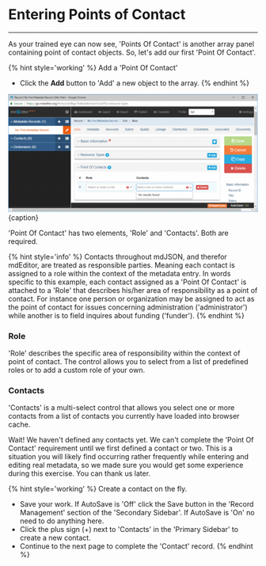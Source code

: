 # Entering Points of Contact 
---

As your trained eye can now see, 'Points Of Contact' is another array panel containing point of contact objects.  So, let's add our first 'Point Of Contact'.

{% hint style='working' %}
  Add a 'Point Of Contact'
  * Click the <strong class="btn btn-info btn-xs"> <i class="fa fa-plus"></i> Add</strong> button to 'Add' a new object to the array.
{% endhint %}

![Editing Window - Main - Points of Contact](/assets/get-started/edit-window-main-poc-1.png){caption}

'Point Of Contact' has two elements, 'Role' and 'Contacts'.  Both are required. 

{% hint style='info' %}
  Contacts throughout mdJSON, and therefor mdEditor, are treated as responsible parties.  Meaning each contact is assigned to a role within the context of the metadata entry.  In words specific to this example, each contact assigned as a 'Point Of Contact' is attached to a 'Role' that describes his/her area of responsibility as a point of contact.  For instance one person or organization may be assigned to act as the point of contact for issues concerning administration ('administrator') while another is to field inquires about funding ('funder').
{% endhint %}

### Role <i class="fa fa-asterisk required" title="Required"></i>

'Role' describes the specific area of responsibility within the context of point of contact.  The control allows you to select from a list of predefined roles or to add a custom role of your own.  

### Contacts <i class="fa fa-asterisk required" title="Required"></i>

'Contacts' is a multi-select control that allows you select one or more contacts from a list of contacts you currently have loaded into browser cache. 

Wait!  We haven't defined any contacts yet.  We can't complete the 'Point Of Contact' requirement until we first defined a contact or two.  This is a situation you will likely find occurring rather frequently while entering and editing real metadata, so we made sure you would get some experience during this exercise.  You can thank us later. 

{% hint style='working' %}
  Create a contact on the fly.
  * Save your work.  If AutoSave is 'Off' click the <span class="btn btn-success btn-sm"> <i class="fa fa-floppy-o"></i> Save</span> button in the 'Record Management' section of the 'Secondary Sidebar'.  If AutoSave is 'On' no need to do anything here.
  * Click the plus sign (+) next to 'Contacts' in the 'Primary Sidebar' to create a new contact. 
  * Continue to the next page to complete the 'Contact' record.
{% endhint %}
